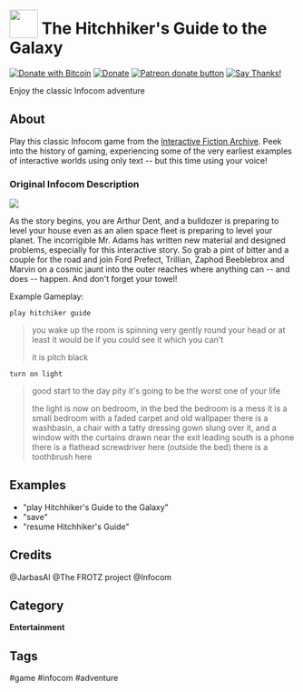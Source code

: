# <img src='https://rawgithub.com/FortAwesome/Font-Awesome/master/advanced-options/raw-svg/solid/dice.svg' card_color='#40DBB0' width='50' height='50' style='vertical-align:bottom'/> The Hitchhiker's Guide to the Galaxy
[![Donate with Bitcoin](https://en.cryptobadges.io/badge/micro/1QJNhKM8tVv62XSUrST2vnaMXh5ADSyYP8)](https://en.cryptobadges.io/donate/1QJNhKM8tVv62XSUrST2vnaMXh5ADSyYP8)
[![Donate](https://img.shields.io/badge/Donate-PayPal-green.svg)](https://paypal.me/jarbasai)
<span class="badge-patreon"><a href="https://www.patreon.com/jarbasAI" title="Donate to this project using Patreon"><img src="https://img.shields.io/badge/patreon-donate-yellow.svg" alt="Patreon donate button" /></a></span>
[![Say Thanks!](https://img.shields.io/badge/Say%20Thanks-!-1EAEDB.svg)](https://saythanks.io/to/JarbasAl)

Enjoy the classic Infocom adventure

## About 
Play this classic Infocom game from the [Interactive Fiction Archive](http://www.ifarchive.org/).  Peek into the history of gaming, experiencing some of the very earliest examples of interactive worlds using only text -- but this time using your voice!

### Original Infocom Description
![](http://infocom.elsewhere.org/gallery/hhgttg/front_th.jpg)

As the story begins, you are Arthur Dent, and a bulldozer is preparing to level your house even as an alien space fleet is preparing to level your planet. The incorrigible Mr. Adams has written new material and designed problems, especially for this interactive story. So grab a pint of bitter and a couple for the road and join Ford Prefect, Trillian, Zaphod Beeblebrox and Marvin on a cosmic jaunt into the outer reaches where anything can -- and does -- happen. And don't forget your towel!

Example Gameplay:

 ``play hitchiker guide``

  > you wake up
  > the room is spinning very gently round your head
  > or at least it would be if you could see it which you can't
  > 
 > it is pitch black
 > 
 > 

 ``turn on light``

 > good start to the day
 > pity it's going to be the worst one of your life
 > 
 > the light is now on
 > bedroom, in the bed the bedroom is a mess
 > it is a small bedroom with a faded carpet and old wallpaper
 > there is a washbasin, a chair with a tatty dressing gown slung over it, and a window with the curtains drawn
 > near the exit leading south is a phone
 > there is a flathead screwdriver here
 > (outside the bed) there is a toothbrush here

## Examples 
* "play Hitchhiker's Guide to the Galaxy"
* "save"
* "resume Hitchhiker's Guide"

## Credits 
@JarbasAl
@The FROTZ project
@Infocom

## Category
**Entertainment**

## Tags
#game
#infocom
#adventure
